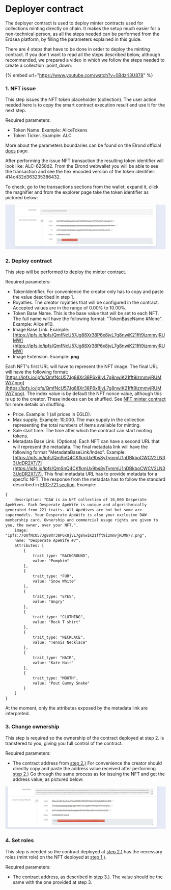 # Deployer contract

The deployer contract is used to deploy minter contracts used for collections minting directly on chain. It makes the setup much easier for a non-technical person, as all the steps needed can be performed from the Erdsea platform, by filling the parameters explained in this guide.

There are 4 steps that have to be done in order to deploy the minting contract. If you don't want to read all the steps described below, although recommended, we prepared a video in which we follow the steps needed to create a collection :point\_down:

{% embed url="https://www.youtube.com/watch?v=0Bdzri3U878" %}

### 1. NFT issue

This step issues the NFT token placeholder (collection). The user action needed here is to copy the smart contract execution result and use it for the next step.

Required parameters:

* Token Name. Example: AliceTokens
* Token Ticker. Example: ALC

More about the parameters boundaries can be found on the Elrond official [docs](https://docs.elrond.com/developers/nft-tokens/#issuance-of-non-fungible-tokens) page.

After performing the issue NFT transaction the resulting token identifier will look like: ALC-6258d2. From the Elrond webwallet you will be able to see the transaction and see the hex encoded version of the token identifier: 414c432d363235386432.

To check, go to the transactions sections from the wallet, expand it, click the magnifier and from the explorer page take the token identifier as pictured below:

![](<../.gitbook/assets/WhatsApp Image 2021-11-12 at 00.39.23.jpeg>)

### 2. Deploy contract

This step will be performed to deploy the minter contract.&#x20;

Required parameters:

* TokenIdentifier. For convenience the creator only has to copy and paste the value described in step 1.
* Royalties. The creator royalties that will be configured in the contract. Accepted values are in the range of 0.00% to 10.00%.
* Token Base Name. This is the base value that will be set to each NFT. The full name will have the following format: "TokenBaseName #None". Example: Alice #10.
* Image Base Link. Example: [https://ipfs.io/ipfs/QmfNcU57Jg88Xr38P6x8jvL7g8nwiK21fft9izmmvjRUMW](https://ipfs.io/ipfs/QmfNcU57Jg88Xr38P6x8jvL7g8nwiK21fft9izmmvjRUMW)
* Image Extension. Example: **png**

Each NFT's first URL will have to represent the NFT image. The final URL will have the following format: [https://ipfs.io/ipfs/QmfNcU57Jg88Xr38P6x8jvL7g8nwiK21fft9izmmvjRUMW/7.png](https://ipfs.io/ipfs/QmfNcU57Jg88Xr38P6x8jvL7g8nwiK21fft9izmmvjRUMW/7.png). The index value is by default the NFT nonce value, although this is up to the creator. These indexes can be shuffled. See [NFT minter contract](minter-contract.md#shuffle) for more details on shuffling.

* Price. Example: 1 (all prices in EGLD).
* Max supply. Example: 10,000. The max supply in the collection representing the total numbers of items available for minting.
* Sale start time. The time after which the contract can start minting tokens.
* Metadata Base Link. (Optiona). Each NFT can have a second URL that will represent the metadata. The final metadata link will have the following format "MetadataBaseLink/Index". Example: [https://ipfs.io/ipfs/QmSnQ4CKfkmUx9bs8yTymmU1nDBkboCWCV2LN33UdDR2XT/7](https://ipfs.io/ipfs/QmSnQ4CKfkmUx9bs8yTymmU1nDBkboCWCV2LN33UdDR2XT/7). This final metadata URL has to provide metadata for a specfic NFT. The response from the metadata has to follow the standard described in [ERC-721 section](erd-721-standard.md#erc-721-structure). Example:

```
{
	description: "DAW is an NFT collection of 10,000 Desperate ApeWives. Each Desperate ApeWife is unique and algorithmically generated from 221 traits. All ApeWives are hot but some are supermodels. Your Desperate ApeWife is also your exclusive DAW membership card. Ownership and commercial usage rights are given to you, the owner, over your NFT.",
	image: "ipfs://QmfNcU57Jg88Xr38P6x8jvL7g8nwiK21fft9izmmvjRUMW/7.png",
	name: "Desperate ApeWife #7",
	attributes: [
		{
			trait_type: "BACKGROUND",
			value: "Pumpkin"
		},
		{
			trait_type: "FUR",
			value: "Snow White"
		},
		{
			trait_type: "EYES",
			value: "Angry"
		},
		{
			trait_type: "CLOTHING",
			value: "Rock T shirt"
		},
		{
			trait_type: "NECKLACE",
			value: "Tennis Necklace"
		},
		{
			trait_type: "HAIR",
			value: "Kate Hair"
		},
		{
			trait_type: "MOUTH",
			value: "Pout Gummy Snake"
		}
	]
}
```

At the moment, only the attributes exposed by the metadata link are interpreted.

### 3. Change ownership

This step is required so the ownership of the contract deployed at step 2. is transfered to you, giving you full control of the contract.&#x20;

Required parameters:

* The contract address from [step 2.)](deployer-contract.md#2.-deploy-contract) For convenience the creator should directly copy and paste the address value received after performing [step 2.)](deployer-contract.md#2.-deploy-contract) Go through the same process as for issuing the NFT and get the address value, as pictured below:

![](<../.gitbook/assets/WhatsApp Image 2021-11-12 at 00.39.44.jpeg>)

### 4. Set roles

This step is needed so the contract deployed at [step 2.)](deployer-contract.md#2.-deploy-contract) has the necessary roles (mint role) on the NFT deployed at [step 1.)](deployer-contract.md#1.-nft-issue).



Required parameters:

* The contract address, as described in [step 3.)](deployer-contract.md#2.-change-ownership). The value should be the same with the one provided at step 3.
